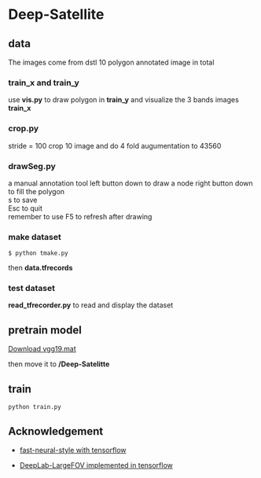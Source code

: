 # Deep-Satellite

## data
 The images come from dstl
 10 polygon annotated image in total
### train_x and train_y
 use **vis.py** to draw polygon in **train_y** and visualize the 3 bands images **train_x**

### crop.py
 stride = 100 
 crop 10 image and do 4 fold augumentation to 43560

### drawSeg.py
  a manual annotation tool 
  left button down to draw a node 
  right button down to fill the polygon  
  s to save  
  Esc to quit  
  remember to use F5 to refresh after drawing 

### make dataset
```shell
$ python tmake.py
```
  then **data.tfrecords**
### test dataset
  **read_tfrecorder.py** to read and display the dataset

## pretrain model

[Download vgg19.mat](http://www.vlfeat.org/matconvnet/models/beta16/imagenet-vgg-verydeep-19.mat)

 then move it to **/Deep-Satelitte**

## train

```
python train.py
```

## Acknowledgement
- [fast-neural-style with tensorflow](https://github.com/burness/neural_style_tensorflow/tree/master/fast_neural_style)

- [DeepLab-LargeFOV implemented in tensorflow](https://github.com/DrSleep/tensorflow-deeplab-lfov)
